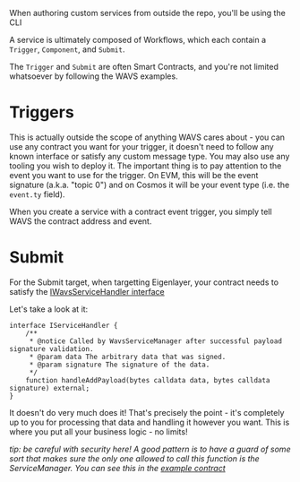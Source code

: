 When authoring custom services from outside the repo, you'll be using the CLI

A service is ultimately composed of Workflows, which each contain a `Trigger`, `Component`, and `Submit`.

The `Trigger` and `Submit` are often Smart Contracts, and you're not limited whatsoever by following the WAVS examples.

# Triggers

This is actually outside the scope of anything WAVS cares about - you can use any contract you want for your trigger, it doesn't need to follow any known interface or satisfy any custom message type. You may also use any tooling you wish to deploy it. The important thing is to pay attention to the event you want to use for the trigger. On EVM, this will be the event signature (a.k.a. "topic 0") and on Cosmos it will be your event type (i.e. the `event.ty` field).

When you create a service with a contract event trigger, you simply tell WAVS the contract address and event.

# Submit

For the Submit target, when targetting Eigenlayer, your contract needs to satisfy the [IWavsServiceHandler interface](../contracts/solidity/interfaces/IWavsServiceHandler.sol)

Let's take a look at it:

```Solidity
interface IServiceHandler {
    /**
     * @notice Called by WavsServiceManager after successful payload signature validation.
     * @param data The arbitrary data that was signed.
     * @param signature The signature of the data.
     */
    function handleAddPayload(bytes calldata data, bytes calldata signature) external;
}
```

It doesn't do very much does it! That's precisely the point - it's completely up to you for processing that data and handling it however you want. This is where you put all your business logic - no limits!

_tip: be careful with security here! A good pattern is to have a guard of some sort that makes sure the only one allowed to call this function is the ServiceManager. You can see this in the [example contract](../examples/contracts/solidity/SimpleSubmit.sol)_

